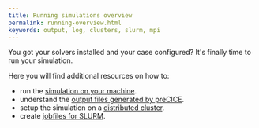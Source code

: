 ```yaml
---
title: Running simulations overview
permalink: running-overview.html
keywords: output, log, clusters, slurm, mpi
---
```


You got your solvers installed and your case configured?
It's finally time to run your simulation.

Here you will find additional resources on how to:

- run the [simulation on your machine](running-simple.html).
- understand the [output files generated by preCICE](running-output-files).
- setup the simulation on a [distributed cluster](running-distributed).
- create [jobfiles for SLURM](running-slurm).
